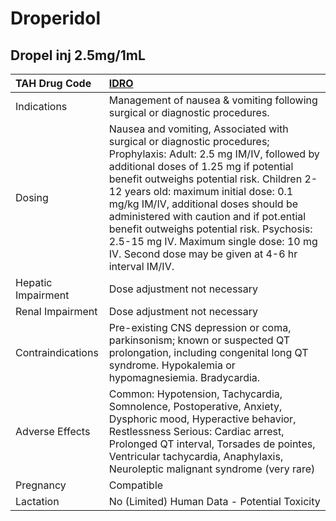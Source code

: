 # Droperidol

## Dropel inj 2.5mg/1mL

| TAH Drug Code      | [IDRO](https://www.tahsda.org.tw/drugs/hissearch.php?drug_code=IDRO)                                                                                                                                                                                                                                                                                                                                                                                                                 |
|:-------------------|:-------------------------------------------------------------------------------------------------------------------------------------------------------------------------------------------------------------------------------------------------------------------------------------------------------------------------------------------------------------------------------------------------------------------------------------------------------------------------------------|
| Indications        | Management of nausea & vomiting following surgical or diagnostic procedures.                                                                                                                                                                                                                                                                                                                                                                                                         |
| Dosing             | Nausea and vomiting, Associated with surgical or diagnostic procedures; Prophylaxis: Adult: 2.5 mg IM/IV, followed by additional doses of 1.25 mg if potential benefit outweighs potential risk. Children 2-12 years old: maximum initial dose: 0.1 mg/kg IM/IV, additional doses should be administered with caution and if pot.ential benefit outweighs potential risk. Psychosis: 2.5-15 mg IV. Maximum single dose: 10 mg IV. Second dose may be given at 4-6 hr interval IM/IV. |
| Hepatic Impairment | Dose adjustment not necessary                                                                                                                                                                                                                                                                                                                                                                                                                                                        |
| Renal Impairment   | Dose adjustment not necessary                                                                                                                                                                                                                                                                                                                                                                                                                                                        |
| Contraindications  | Pre-existing CNS depression or coma, parkinsonism; known or suspected QT prolongation, including congenital long QT syndrome. Hypokalemia or hypomagnesiemia. Bradycardia.                                                                                                                                                                                                                                                                                                           |
| Adverse Effects    | Common: Hypotension, Tachycardia, Somnolence, Postoperative, Anxiety, Dysphoric mood, Hyperactive behavior, Restlessness Serious: Cardiac arrest, Prolonged QT interval, Torsades de pointes, Ventricular tachycardia, Anaphylaxis, Neuroleptic malignant syndrome (very rare)                                                                                                                                                                                                       |
| Pregnancy          | Compatible                                                                                                                                                                                                                                                                                                                                                                                                                                                                           |
| Lactation          | No (Limited) Human Data - Potential Toxicity                                                                                                                                                                                                                                                                                                                                                                                                                                         |

